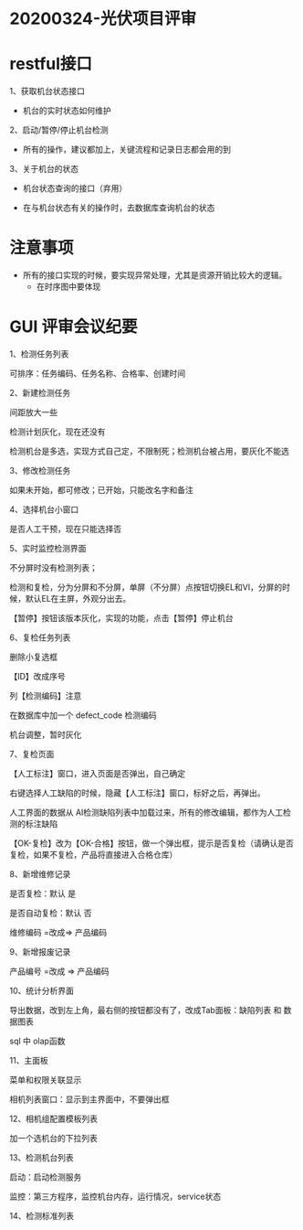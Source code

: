 # 20200324-光伏项目评审



# restful接口

1、获取机台状态接口

- 机台的实时状态如何维护



2、启动/暂停/停止机台检测

- 所有的操作，建议都加上，关键流程和记录日志都会用的到



3、关于机台的状态

- 机台状态查询的接口（弃用）

- 在与机台状态有关的操作时，去数据库查询机台的状态







# 注意事项

- 所有的接口实现的时候，要实现异常处理，尤其是资源开销比较大的逻辑。
    - 在时序图中要体现





# GUI 评审会议纪要

1、检测任务列表

可排序：任务编码、任务名称、合格率、创建时间

2、新建检测任务

间距放大一些

检测计划灰化，现在还没有

检测机台是多选，实现方式自己定，不限制死；检测机台被占用，要灰化不能选

3、修改检测任务

如果未开始，都可修改；已开始，只能改名字和备注

4、选择机台小窗口

是否人工干预，现在只能选择否

5、实时监控检测界面

不分屏时没有检测列表；

检测和复检，分为分屏和不分屏，单屏（不分屏）点按钮切换EL和VI，分屏的时候，默认EL在主屏，外观分出去。

【暂停】按钮该版本灰化，实现的功能，点击【暂停】停止机台

6、复检任务列表

删除小复选框

【ID】改成序号

列【检测编码】注意

在数据库中加一个 defect_code 检测编码

机台调整，暂时灰化



7、复检页面

【人工标注】窗口，进入页面是否弹出，自己确定

右键选择人工缺陷的时候，隐藏【人工标注】窗口，标好之后，再弹出。

人工界面的数据从 AI检测缺陷列表中加载过来，所有的修改编辑，都作为人工检测的标注缺陷

【OK-复检】改为【OK-合格】按钮，做一个弹出框，提示是否复检（请确认是否复检，如果不复检，产品将直接进入合格仓库）



8、新增维修记录

是否复检：默认 是

是否自动复检：默认 否

维修编码 =改成=> 产品编码



9、新增报废记录

产品编号 =改成 => 产品编码



10、统计分析界面

导出数据，改到左上角，最右侧的按钮都没有了，改成Tab面板：缺陷列表 和 数据图表

sql 中 olap函数



11、主面板

菜单和权限关联显示

相机列表窗口：显示到主界面中，不要弹出框



12、相机组配置模板列表

加一个选机台的下拉列表



13、检测机台列表

启动：启动检测服务

监控：第三方程序，监控机台内存，运行情况，service状态



14、检测标准列表

